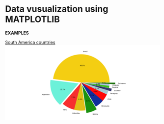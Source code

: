 # Data vusualization using MATPLOTLIB

**EXAMPLES**

[South America countries](South%20america.py)
<img src="./.figs/South%20america.png" />